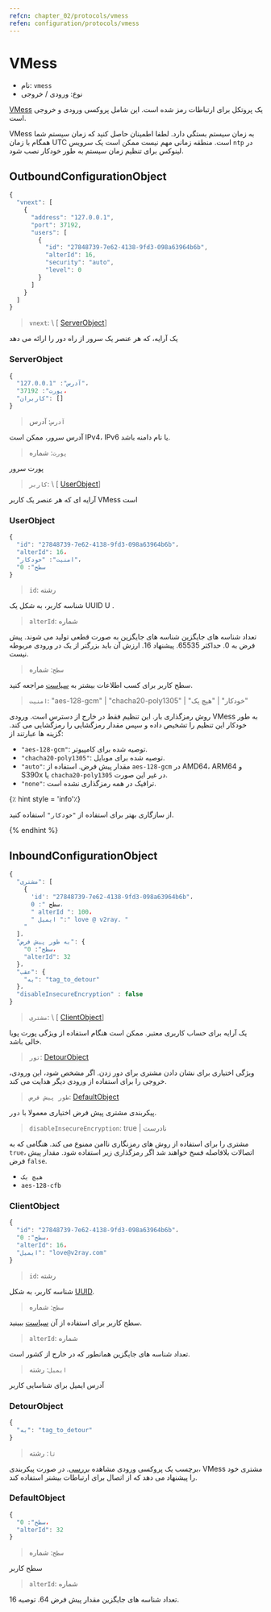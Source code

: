 ```yaml
---
refcn: chapter_02/protocols/vmess
refen: configuration/protocols/vmess
---
```

# VMess

* نام: `vmess`
* نوع: ورودی / خروجی

[VMess](https://www.v2ray.com/eng/protocols/vmess.html) یک پروتکل برای ارتباطات رمز شده است. این شامل پروکسی ورودی و خروجی است.

VMess به زمان سیستم بستگی دارد. لطفا اطمینان حاصل کنید که زمان سیستم شما همگام با زمان UTC است. منطقه زمانی مهم نیست ممکن است یک سرویس `ntp` در لینوکس برای تنظیم زمان سیستم به طور خودکار نصب شود.

## OutboundConfigurationObject

```javascript
{
  "vnext": [
    {
      "address": "127.0.0.1",
      "port": 37192,
      "users": [
        {
          "id": "27848739-7e62-4138-9fd3-098a63964b6b",
          "alterId": 16,
          "security": "auto",
          "level": 0
        }
      ]
    }
  ]
}
```

> `vnext`: \ [ [ServerObject](#serverobject)]

یک آرایه، که هر عنصر یک سرور از راه دور را ارائه می دهد

### ServerObject

```javascript
{
  "آدرس": "127.0.0.1"،
  "پورت": 37192،
  "کاربران": []
}
```

> `آدرس`: آدرس

آدرس سرور، ممکن است IPv4، IPv6 یا نام دامنه باشد.

> `پورت`: شماره

پورت سرور

> `کاربر`: \ [ [UserObject](#userobject)\]

آرایه ای که هر عنصر یک کاربر VMess است

### UserObject

```javascript
{
  "id": "27848739-7e62-4138-9fd3-098a63964b6b"،
  "alterId": 16،
  "امنیت": "خودکار"،
  "سطح": 0
}
```

> `id`: رشته

شناسه کاربر، به شکل یک UUID U [](https://en.wikipedia.org/wiki/Universally_unique_identifier).

> `alterId`: شماره

تعداد شناسه های جایگزین شناسه های جایگزین به صورت قطعی تولید می شوند. پیش فرض به 0. حداکثر 65535. پیشنهاد 16. ارزش آن باید بزرگتر از یک در ورودی مربوطه نیست.

> `سطح`: شماره

سطح کاربر برای کسب اطلاعات بیشتر به [سیاست](../policy.md) مراجعه کنید.

> `امنیت`: "aes-128-gcm" | "chacha20-poly1305" | "خودکار" | "هیچ یک"

روش رمزگذاری بار. این تنظیم فقط در خارج از دسترس است. ورودی VMess به طور خودکار این تنظیم را تشخیص داده و سپس مقدار رمزگشایی را رمزگشایی می کند. گزینه ها عبارتند از:

* `"aes-128-gcm"`: توصیه شده برای کامپیوتر.
* `"chacha20-poly1305"`: توصیه شده برای موبایل.
* `"auto"`: مقدار پیش فرض. استفاده از `aes-128-gcm` در AMD64، ARM64 و S390x یا `chacha20-poly1305` در غیر این صورت.
* `"none"`: ترافیک در همه رمزگذاری نشده است.

{٪ hint style = 'info'٪}

از سازگاری بهتر برای استفاده از `"خودکار"` استفاده کنید.

{% endhint %}

## InboundConfigurationObject

```javascript
{
  "مشتری": [
    {
      'id': "27848739-7e62-4138-9fd3-098a63964b6b"،
      سطح ": 0،
      " alterId ": 100،
      " ایمیل ":" love @ v2ray. "
    "
  ]،
  "به طور پیش فرض": {
    "سطح": 0،
    "alterId": 32
  }،
  "عقب": {
    "به": "tag_to_detour"
  }،
  "disableInsecureEncryption" : false
}
```

> `مشتری`: \ [ [ClientObject](#clientobject)\]

یک آرایه برای حساب کاربری معتبر. ممکن است هنگام استفاده از ویژگی پورت پویا خالی باشد.

> `تور`: [DetourObject](#detourobject)

ویژگی اختیاری برای نشان دادن مشتری برای دور زدن. اگر مشخص شود، این ورودی، خروجی را برای استفاده از ورودی دیگر هدایت می کند.

> `طور پیش فرض`: [DefaultObject](#defaultobject)

پیکربندی مشتری پیش فرض اختیاری معمولا با `دور`.

> `disableInsecureEncryption`: true | نادرست

مشتری را برای استفاده از روش های رمزنگاری ناامن ممنوع می کند. هنگامی که به `true`، اتصالات بلافاصله فسخ خواهند شد اگر رمزگذاری زیر استفاده شود. مقدار پیش فرض `false`.

* `هیچ یک`
* `aes-128-cfb`

### ClientObject

```javascript
{
  "id": "27848739-7e62-4138-9fd3-098a63964b6b"،
  "سطح": 0،
  "alterId": 16،
  "ایمیل": "love@v2ray.com"
}
```

> `id`: رشته

شناسه کاربر، به شکل [UUID](https://en.wikipedia.org/wiki/Universally_unique_identifier).

> `سطح`: شماره

سطح کاربر برای استفاده از آن [سیاست](../policy.md) ببینید.

> `alterId`: شماره

تعداد شناسه های جایگزین همانطور که در خارج از کشور است.

> `ایمیل`: رشته

آدرس ایمیل برای شناسایی کاربر

### DetourObject

```javascript
{
  "به": "tag_to_detour"
}
```

> `تا`: رشته

برچسب یک پروکسی ورودی مشاهده [بررسی](../protocols.md). در صورت پیکربندی، VMess مشتری خود را پیشنهاد می دهد که از اتصال برای ارتباطات بیشتر استفاده کند.

### DefaultObject

```javascript
{
  "سطح": 0،
  "alterId": 32
}
```

> `سطح`: شماره

سطح کاربر

> `alterId`: شماره

تعداد شناسه های جایگزین مقدار پیش فرض 64. توصیه 16.